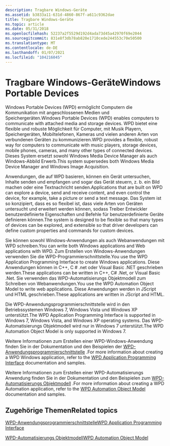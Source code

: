 ```yaml
---
description: Tragbare Windows-Geräte
ms.assetid: b3833a11-631d-4860-867f-a611c9362dae
title: Tragbare Windows-Geräte
ms.topic: article
ms.date: 05/31/2018
ms.openlocfilehash: 52237a2f5529d192d4ada73d45a42970f69e2044
ms.sourcegitcommit: 831e8f3db78ab820e1710cede244553c70e50500
ms.translationtype: MT
ms.contentlocale: de-DE
ms.lasthandoff: 01/07/2021
ms.locfileid: "104216045"
---
```

# <a name="windows-portable-devices"></a><span data-ttu-id="752e0-103">Tragbare Windows-Geräte</span><span class="sxs-lookup"><span data-stu-id="752e0-103">Windows Portable Devices</span></span>

<span data-ttu-id="752e0-104">Windows Portable Devices (WPD) ermöglicht Computern die Kommunikation mit angeschlossenen Medien und Speichergeräten.</span><span class="sxs-lookup"><span data-stu-id="752e0-104">Windows Portable Devices (WPD) enables computers to communicate with attached media and storage devices.</span></span> <span data-ttu-id="752e0-105">WPD bietet eine flexible und robuste Möglichkeit für Computer, mit Musik Playern, Speichergeräten, Mobiltelefonen, Kameras und vielen anderen Arten von verbundenen Geräten zu kommunizieren.</span><span class="sxs-lookup"><span data-stu-id="752e0-105">WPD provides a flexible, robust way for computers to communicate with music players, storage devices, mobile phones, cameras, and many other types of connected devices.</span></span> <span data-ttu-id="752e0-106">Dieses System ersetzt sowohl Windows Media Device Manager als auch Windows-Abbild Erwerb.</span><span class="sxs-lookup"><span data-stu-id="752e0-106">This system supersedes both Windows Media Device Manager and Windows Image Acquisition.</span></span>

<span data-ttu-id="752e0-107">Anwendungen, die auf WPD basieren, können ein Gerät untersuchen, Inhalte senden und empfangen und sogar das Gerät steuern, z. b. ein Bild machen oder eine Textnachricht senden.</span><span class="sxs-lookup"><span data-stu-id="752e0-107">Applications that are built on WPD can explore a device, send and receive content, and even control the device, for example, take a picture or send a text message.</span></span> <span data-ttu-id="752e0-108">Das System ist so konzipiert, dass es so flexibel ist, dass viele Arten von Geräten untersucht und erweitert werden können, sodass Treiber Entwickler benutzerdefinierte Eigenschaften und Befehle für benutzerdefinierte Geräte definieren können.</span><span class="sxs-lookup"><span data-stu-id="752e0-108">The system is designed to be flexible so that many types of devices can be explored, and extensible so that driver developers can define custom properties and commands for custom devices.</span></span>

<span data-ttu-id="752e0-109">Sie können sowohl Windows-Anwendungen als auch Webanwendungen mit WPD schreiben.</span><span class="sxs-lookup"><span data-stu-id="752e0-109">You can write both Windows applications and Web applications with WPD.</span></span> <span data-ttu-id="752e0-110">Zum Erstellen von Windows-Anwendungen verwenden Sie die WPD-Programmierschnittstelle.</span><span class="sxs-lookup"><span data-stu-id="752e0-110">You use the WPD Application Programming Interface to create Windows applications.</span></span> <span data-ttu-id="752e0-111">Diese Anwendungen können in C++, C \# .net oder Visual Basic .NET geschrieben werden.</span><span class="sxs-lookup"><span data-stu-id="752e0-111">These applications can be written in C++, C\# .Net, or Visual Basic .Net.</span></span> <span data-ttu-id="752e0-112">Sie verwenden das WPD-Automatisierungs Objektmodell zum Schreiben von Webanwendungen.</span><span class="sxs-lookup"><span data-stu-id="752e0-112">You use the WPD Automation Object Model to write web applications.</span></span> <span data-ttu-id="752e0-113">Diese Anwendungen werden in JScript und HTML geschrieben.</span><span class="sxs-lookup"><span data-stu-id="752e0-113">These applications are written in JScript and HTML.</span></span>

<span data-ttu-id="752e0-114">Die WPD-Anwendungsprogrammierschnittstelle wird in den Betriebssystemen Windows 7, Windows Vista und Windows XP unterstützt.</span><span class="sxs-lookup"><span data-stu-id="752e0-114">The WPD Application Programming Interface is supported in Windows 7, Windows Vista, and Windows XP operating systems.</span></span> <span data-ttu-id="752e0-115">Das WPD-Automatisierungs Objektmodell wird nur in Windows 7 unterstützt.</span><span class="sxs-lookup"><span data-stu-id="752e0-115">The WPD Automation Object Model is only supported in Windows 7.</span></span>

<span data-ttu-id="752e0-116">Weitere Informationen zum Erstellen einer WPD-Windows-Anwendung finden Sie in der Dokumentation und den Beispielen der [WPD-Anwendungsprogrammierschnittstelle](./wpd_sdk/wpd-application-programming-interface.md) .</span><span class="sxs-lookup"><span data-stu-id="752e0-116">For more information about creating a WPD Windows application, refer to the [WPD Application Programming Interface](./wpd_sdk/wpd-application-programming-interface.md) documentation and samples.</span></span>

<span data-ttu-id="752e0-117">Weitere Informationen zum Erstellen einer WPD-Automatisierungs Anwendung finden Sie in der Dokumentation und den Beispielen zum [WPD-Automatisierungs Objektmodell](/previous-versions/windows/desktop/legacy/dd389295(v=vs.85)) .</span><span class="sxs-lookup"><span data-stu-id="752e0-117">For more information about creating a WPD Automation application, refer to the [WPD Automation Object Model](/previous-versions/windows/desktop/legacy/dd389295(v=vs.85)) documentation and samples.</span></span>

## <a name="related-topics"></a><span data-ttu-id="752e0-118">Zugehörige Themen</span><span class="sxs-lookup"><span data-stu-id="752e0-118">Related topics</span></span>

<dl> <span data-ttu-id="752e0-119"><dt>


</dt> <dt></span><span class="sxs-lookup"><span data-stu-id="752e0-119"><dt>


</dt> <dt></span></span>

[<span data-ttu-id="752e0-120">WPD-Anwendungsprogrammierschnittstelle</span><span class="sxs-lookup"><span data-stu-id="752e0-120">WPD Application Programming Interface</span></span>](./wpd_sdk/wpd-application-programming-interface.md)
</dt> <dt>

<span data-ttu-id="752e0-121">[WPD-Automatisierungs Objektmodell](/previous-versions/windows/desktop/legacy/dd389295(v=vs.85))</span><span class="sxs-lookup"><span data-stu-id="752e0-121">[WPD Automation Object Model](/previous-versions/windows/desktop/legacy/dd389295(v=vs.85))</span></span>
</dt> </dl>

 

 
